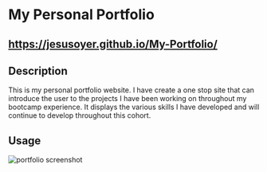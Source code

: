 
# My Personal Portfolio
## https://jesusoyer.github.io/My-Portfolio/
## Description

This is my personal portfolio website. I have create a one stop site that can introduce the user to the projects I have been working on throughout my bootcamp experience. It displays the various skills I have developed and will continue to develop throughout this cohort. 



## Usage
![portfolio screenshot](https://user-images.githubusercontent.com/88277371/167011211-e5707e4c-a8ec-44cf-b1bd-1c2436c89531.png)

    


